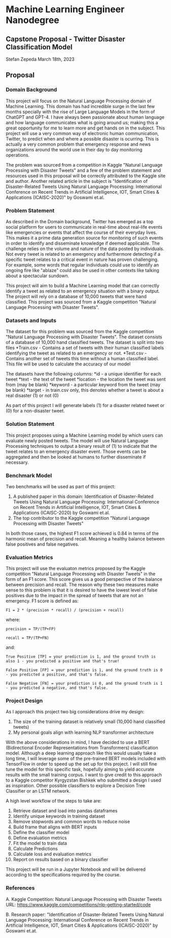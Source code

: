 # Machine Learning Engineer Nanodegree
## Capstone Proposal - Twitter Disaster Classification Model
Stefan Zepeda 
March 18th, 2023

## Proposal

### Domain Background

This project will focus on the Natural Language Processing domain of Machine Learning. This domain has had incredible surge in the last few months specially with the rise of Large Language Models in the form of ChatGPT and GPT-4. I have always been passionate about human language and how language communicates what is going around us; making this a great opportunity for me to learn more and get hands on in the subject. This project will use a very common way of electronic human communication, Twitter, to predict when and where a possible disaster is ocurring. This is actually a very common problem that emergency response and news organizations around the world use in their day to day monitoring operations. 

The problem was sourced from a competition in Kaggle "Natural Language Processing with Disaster Tweets" and a few of the problem statement and resources used in this proposal will be correctly attributed to the Kaggle site and author. Another related article in the subject is "Identification of Disaster-Related Tweets Using Natural Language Processing: International Conference on Recent Trends in Artificial Intelligence, IOT, Smart Cities & Applications (ICAISC-2020)" by Goswami et.al.


### Problem Statement

As described in the Domain background, Twitter has emerged as a top social platform for users to communicate in real-time about real-life events like emergencies or events that affect the course of their everyday lives. This makes it a prime data generation source for monitoring of such events in order to identify and disseminate knowledge if deemed applicable. The challenge relies on the volume and nature of the data posted by individuals. Not every tweet is related to an emergency and furthermore detecting if a specific tweet relates to a critical event in nature has proven challenging. For example, some words that regular individuals could use to identify an ongoing fire like "ablaze" could also be used in other contexts like talking about a spectacular sundown. 

This project will aim to build a Machine Learning model that can correctly identify a tweet as related to an emergency situation with a binary output. The project will rely on a database of 10,000 tweets that were hand classified. This project was sourced from a Kaggle competition "Natural Language Processing with Disaster Tweets". 

### Datasets and Inputs

The dataset for this problem was sourced from the Kaggle competition "Natural Language Processing with Disaster Tweets". The dataset consists of a database of 10,000 hand classified tweets. The dataset is split into two files
*Train.csv - Contains a set of tweets with their human classified labels identifying the tweet as related to an emergency or not.
*Test.csv - Contains another set of tweets this time without a human classified label. This file will be used to calculate the accuracy of our model

The datasets have the following columns:
*id - a unique identifier for each tweet
*text - the text of the tweet
*location - the location the tweet was sent from (may be blank)
*keyword - a particular keyword from the tweet (may be blank)
*target - in train.csv only, this denotes whether a tweet is about a real disaster (1) or not (0)

As part of this project I will generate labels (1) for a disaster related tweet or (0) for a non-disaster tweet.

### Solution Statement

This project proposes using a Machine Learning model by which users can evaluate newly posted tweets. The model will use Natural Language Processing techniques to output a binary result of (1) to indicate that the tweet relates to an emergency disaster event. Those events can be aggregated and then be looked at humans to further disseminate if necessary. 

### Benchmark Model

Two benchmarks will be used as part of this project:
1. A published paper in this domain: Identification of Disaster-Related Tweets Using Natural Language Processing: International Conference on Recent Trends in Artificial Intelligence, IOT, Smart Cities & Applications (ICAISC-2020) by Goswami et.al.
2. The top contributor to the Kaggle competition "Natural Language Processing with Disaster Tweets"

In both those cases, the highest F1 score achieved is 0.84 in terms of the harmonic mean of precision and recall. Meaning a healthy balance between false positives and false negatives.

### Evaluation Metrics

This project will use the evaluaton metrics proposed by the Kaggle competition "Natural Language Processing with Disaster Tweets" in the form of an F1 score. This score gives us a good perspective of the balance between precision and recall. The reason why these two measures make sense to this problem is that it is desired to have the lowest level of false positives due to the impact in the spread of tweets that are not an emergency.
F1 score is defined as:

``F1 = 2 * (precision * recall) / (precision + recall)``

where:

``precision = TP/(TP+FP)``

``recall = TP/(TP+FN)``

and:

``True Positive [TP] = your prediction is 1, and the ground truth is also 1 - you predicted a positive and that's true!``

``False Positive [FP] = your prediction is 1, and the ground truth is 0 - you predicted a positive, and that's false.``

``False Negative [FN] = your prediction is 0, and the ground truth is 1 - you predicted a negative, and that's false.``

### Project Design

As I approach this project two big considerations drive my design:

1. The size of the training dataset is relatively small (10,000 hand classified tweets)
2. My personal goals align with learning NLP transformer architecture


With the above considerations in mind, I have decided to use a BERT (Bidirectional Encoder Representations from Transformers) classification model. Although a deep learning approach like this would usually take a long time, I will leverage some of the pre-trained BERT models included with TensorFlow in order to speed up the set up for this project. I will still fine tune the model for this specific task, hopefully aiming to yield accurate results with the small training corpus. I want to give credit to this approach to a Kaggle competitor Kyrgyzstan Bishkek who submitted a design I used as inspiration. Other possible classifiers to explore a Decision Tree Classifier or an LSTM network.

A high level workflow of the steps to take are:

1. Retrieve dataset and load into pandas dataframes
2. Identify unique keywords in training dataset
3. Remove stopwords and common words to reduce noise
4. Build frame that aligns with BERT inputs
5. Define the classifier model
6. Define evaluation metrics
7. Fit the model to train data
8. Calculate Predictions
9. Calculate loss and evaluation metrics
10. Report on results based on a binary classifier

This project will be run in a Jupyter Notebook and will be delivered according to the specifications required by the course.

### References
A. Kaggle Competition: Natural Language Processing with Disaster Tweets
  URL: https://www.kaggle.com/competitions/nlp-getting-started/code

B. Research paper: "Identification of Disaster-Related Tweets Using Natural Language Processing: International Conference on Recent Trends in Artificial Intelligence, IOT, Smart Cities & Applications (ICAISC-2020)" by Goswami et.at.
